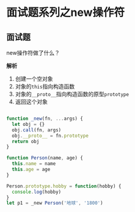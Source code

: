 # 面试题系列之new操作符

## 面试题

new操作符做了什么？

**解析**

1. 创建一个空对象
2. 对象的`this`指向构造函数
3. 对象的`__proto__`指向构造函数的原型`prototype`
4. 返回这个对象

```js

function _new(fn, ...args) {
  let obj = {}
  obj.call(fn, args)
  obj.__proto__ = fn.prototype
  return obj
}

function Person(name, age) {
  this.name = name
  this.age = age
}

Person.prototype.hobby = function(hobby) {
  console.log(hobby)
}
let p1 = _new Person('地球', '1800')
```
